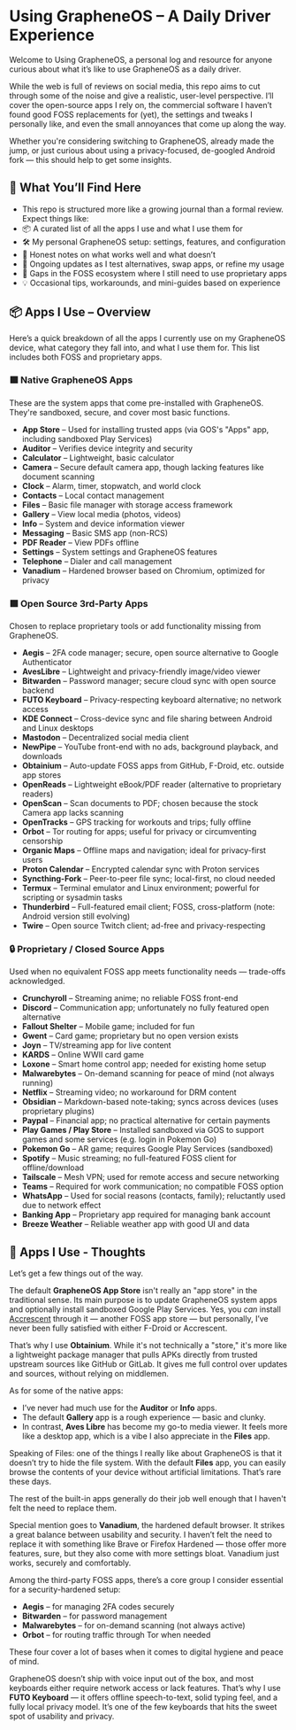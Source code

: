 # Using GrapheneOS – A Daily Driver Experience

Welcome to Using GrapheneOS, a personal log and resource for anyone curious about what it’s like to use GrapheneOS as a daily driver.

While the web is full of reviews on social media, this repo aims to cut through some of the noise and give a realistic, user-level perspective. I’ll cover the open-source apps I rely on, the commercial software I haven’t found good FOSS replacements for (yet), the settings and tweaks I personally like, and even the small annoyances that come up along the way.

Whether you're considering switching to GrapheneOS, already made the jump, or just curious about using a privacy-focused, de-googled Android fork — this should help to get some insights.

## 🧭 What You’ll Find Here

- This repo is structured more like a growing journal than a formal review. Expect things like:
- 📦 A curated list of all the apps I use and what I use them for
- 🛠️ My personal GrapheneOS setup: settings, features, and configuration
- 💬 Honest notes on what works well and what doesn’t
- 🔄 Ongoing updates as I test alternatives, swap apps, or refine my usage
- 🚫 Gaps in the FOSS ecosystem where I still need to use proprietary apps
- 💡 Occasional tips, workarounds, and mini-guides based on experience

## 📦 Apps I Use – Overview

Here’s a quick breakdown of all the apps I currently use on my GrapheneOS device, what category they fall into, and what I use them for. This list includes both FOSS and proprietary apps.

### 🟩 Native GrapheneOS Apps

These are the system apps that come pre-installed with GrapheneOS. They're sandboxed, secure, and cover most basic functions.

- **App Store** – Used for installing trusted apps (via GOS's "Apps" app, including sandboxed Play Services)
- **Auditor** – Verifies device integrity and security
- **Calculator** – Lightweight, basic calculator
- **Camera** – Secure default camera app, though lacking features like document scanning
- **Clock** – Alarm, timer, stopwatch, and world clock
- **Contacts** – Local contact management
- **Files** – Basic file manager with storage access framework
- **Gallery** – View local media (photos, videos)
- **Info** – System and device information viewer
- **Messaging** – Basic SMS app (non-RCS)
- **PDF Reader** – View PDFs offline
- **Settings** – System settings and GrapheneOS features
- **Telephone** – Dialer and call management
- **Vanadium** – Hardened browser based on Chromium, optimized for privacy

### 🟩 Open Source 3rd-Party Apps

Chosen to replace proprietary tools or add functionality missing from GrapheneOS.

- **Aegis** – 2FA code manager; secure, open source alternative to Google Authenticator
- **AvesLibre** – Lightweight and privacy-friendly image/video viewer
- **Bitwarden** – Password manager; secure cloud sync with open source backend
- **FUTO Keyboard** – Privacy-respecting keyboard alternative; no network access
- **KDE Connect** – Cross-device sync and file sharing between Android and Linux desktops
- **Mastodon** – Decentralized social media client
- **NewPipe** – YouTube front-end with no ads, background playback, and downloads
- **Obtainium** – Auto-update FOSS apps from GitHub, F-Droid, etc. outside app stores
- **OpenReads** – Lightweight eBook/PDF reader (alternative to proprietary readers)
- **OpenScan** – Scan documents to PDF; chosen because the stock Camera app lacks scanning
- **OpenTracks** – GPS tracking for workouts and trips; fully offline
- **Orbot** – Tor routing for apps; useful for privacy or circumventing censorship
- **Organic Maps** – Offline maps and navigation; ideal for privacy-first users
- **Proton Calendar** – Encrypted calendar sync with Proton services
- **Syncthing-Fork** – Peer-to-peer file sync; local-first, no cloud needed
- **Termux** – Terminal emulator and Linux environment; powerful for scripting or sysadmin tasks
- **Thunderbird** – Full-featured email client; FOSS, cross-platform (note: Android version still evolving)
- **Twire** – Open source Twitch client; ad-free and privacy-respecting

### 🔒 Proprietary / Closed Source Apps

Used when no equivalent FOSS app meets functionality needs — trade-offs acknowledged.

- **Crunchyroll** – Streaming anime; no reliable FOSS front-end
- **Discord** – Communication app; unfortunately no fully featured open alternative
- **Fallout Shelter** – Mobile game; included for fun
- **Gwent** – Card game; proprietary but no open version exists
- **Joyn** – TV/streaming app for live content
- **KARDS** – Online WWII card game
- **Loxone** – Smart home control app; needed for existing home setup
- **Malwarebytes** – On-demand scanning for peace of mind (not always running)
- **Netflix** – Streaming video; no workaround for DRM content
- **Obsidian** – Markdown-based note-taking; syncs across devices (uses proprietary plugins)
- **Paypal** – Financial app; no practical alternative for certain payments
- **Play Games / Play Store** – Installed sandboxed via GOS to support games and some services (e.g. login in Pokemon Go)
- **Pokemon Go** – AR game; requires Google Play Services (sandboxed)
- **Spotify** – Music streaming; no full-featured FOSS client for offline/download
- **Tailscale** – Mesh VPN; used for remote access and secure networking
- **Teams** – Required for work communication; no compatible FOSS option
- **WhatsApp** – Used for social reasons (contacts, family); reluctantly used due to network effect
- **Banking App** – Proprietary app required for managing bank account
- **Breeze Weather** – Reliable weather app with good UI and data

## 🧠 Apps I Use - Thoughts

Let’s get a few things out of the way.

The default **GrapheneOS App Store** isn't really an "app store" in the traditional sense. Its main purpose is to update GrapheneOS system apps and optionally install sandboxed Google Play Services. Yes, you *can* install [Accrescent](https://accrescent.app/) through it — another FOSS app store — but personally, I’ve never been fully satisfied with either F-Droid or Accrescent.

That’s why I use **Obtainium**. While it's not technically a "store," it's more like a lightweight package manager that pulls APKs directly from trusted upstream sources like GitHub or GitLab. It gives me full control over updates and sources, without relying on middlemen.

As for some of the native apps:

- I’ve never had much use for the **Auditor** or **Info** apps.
- The default **Gallery** app is a rough experience — basic and clunky.
- In contrast, **Aves Libre** has become my go-to media viewer. It feels more like a desktop app, which is a vibe I also appreciate in the **Files** app.

Speaking of Files: one of the things I really like about GrapheneOS is that it doesn’t try to hide the file system. With the default **Files** app, you can easily browse the contents of your device without artificial limitations. That’s rare these days.

The rest of the built-in apps generally do their job well enough that I haven't felt the need to replace them.

Special mention goes to **Vanadium**, the hardened default browser. It strikes a great balance between usability and security. I haven’t felt the need to replace it with something like Brave or Firefox Hardened — those offer more features, sure, but they also come with more settings bloat. Vanadium just works, securely and comfortably.

Among the third-party FOSS apps, there’s a core group I consider essential for a security-hardened setup:

- **Aegis** – for managing 2FA codes securely
- **Bitwarden** – for password management
- **Malwarebytes** – for on-demand scanning (not always active)
- **Orbot** – for routing traffic through Tor when needed

These four cover a lot of bases when it comes to digital hygiene and peace of mind.

GrapheneOS doesn’t ship with voice input out of the box, and most keyboards either require network access or lack features. That’s why I use **FUTO Keyboard** — it offers offline speech-to-text, solid typing feel, and a fully local privacy model. It’s one of the few keyboards that hits the sweet spot of usability and privacy.



